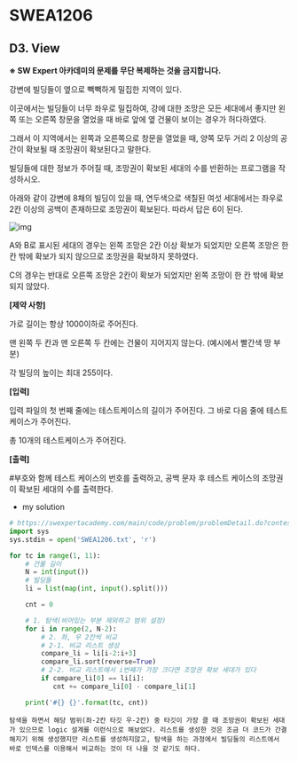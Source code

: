 # SWEA1206

## D3. View

**※ SW Expert 아카데미의 문제를 무단 복제하는 것을 금지합니다.**

강변에 빌딩들이 옆으로 빽빽하게 밀집한 지역이 있다.

이곳에서는 빌딩들이 너무 좌우로 밀집하여, 강에 대한 조망은 모든 세대에서 좋지만 왼쪽 또는 오른쪽 창문을 열었을 때 바로 앞에 옆 건물이 보이는 경우가 허다하였다.

그래서 이 지역에서는 왼쪽과 오른쪽으로 창문을 열었을 때, 양쪽 모두 거리 2 이상의 공간이 확보될 때 조망권이 확보된다고 말한다.

빌딩들에 대한 정보가 주어질 때, 조망권이 확보된 세대의 수를 반환하는 프로그램을 작성하시오.
 
아래와 같이 강변에 8채의 빌딩이 있을 때, 연두색으로 색칠된 여섯 세대에서는 좌우로 2칸 이상의 공백이 존재하므로 조망권이 확보된다. 따라서 답은 6이 된다.

![img](https://swexpertacademy.com/main/common/fileDownload.do?downloadType=CKEditorImages&fileId=AV2XTsoKDWIBBASl)


A와 B로 표시된 세대의 경우는 왼쪽 조망은 2칸 이상 확보가 되었지만 오른쪽 조망은 한 칸 밖에 확보가 되지 않으므로 조망권을 확보하지 못하였다.

C의 경우는 반대로 오른쪽 조망은 2칸이 확보가 되었지만 왼쪽 조망이 한 칸 밖에 확보되지 않았다.
 
**[제약 사항]**

가로 길이는 항상 1000이하로 주어진다.

맨 왼쪽 두 칸과 맨 오른쪽 두 칸에는 건물이 지어지지 않는다. (예시에서 빨간색 땅 부분)

각 빌딩의 높이는 최대 255이다.
 
**[입력]**

입력 파일의 첫 번째 줄에는 테스트케이스의 길이가 주어진다. 그 바로 다음 줄에 테스트 케이스가 주어진다.

총 10개의 테스트케이스가 주어진다.
 
**[출력]**

\#부호와 함께 테스트 케이스의 번호를 출력하고, 공백 문자 후 테스트 케이스의 조망권이 확보된 세대의 수를 출력한다.



- my solution

```python
# https://swexpertacademy.com/main/code/problem/problemDetail.do?contestProbId=AV134DPqAA8CFAYh&categoryId=AV134DPqAA8CFAYh&categoryType=CODE
import sys
sys.stdin = open('SWEA1206.txt', 'r')

for tc in range(1, 11):
    # 건물 길이
    N = int(input())
    # 빌딩들
    li = list(map(int, input().split()))

    cnt = 0

    # 1. 탐색(비어있는 부분 제외하고 범위 설정)
    for i in range(2, N-2):
        # 2. 좌, 우 2칸씩 비교
        # 2-1. 비교 리스트 생성
        compare_li = li[i-2:i+3]
        compare_li.sort(reverse=True)
        # 2-2. 비교 리스트에서 i번째가 가장 크다면 조망권 확보 세대가 있다
        if compare_li[0] == li[i]:
           cnt += compare_li[0] - compare_li[1]

    print('#{} {}'.format(tc, cnt))
```

```
탐색을 하면서 해당 범위(좌-2칸 타깃 우-2칸) 중 타깃이 가장 클 때 조망권이 확보된 세대가 있으므로 logic 설계를 이런식으로 해보았다. 리스트를 생성한 것은 조금 더 코드가 간결해지기 위해 생성했지만 리스트를 생성하지않고, 탐색을 하는 과정에서 빌딩들의 리스트에서 바로 인덱스를 이용해서 비교하는 것이 더 나을 것 같기도 하다.
```

